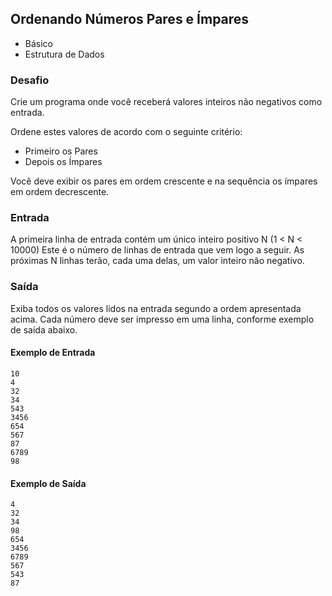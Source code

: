 ## Ordenando Números Pares e Ímpares
* Básico
* Estrutura de Dados

### Desafio
Crie um programa onde você receberá valores inteiros não negativos como entrada.

Ordene estes valores de acordo com o seguinte critério:

* Primeiro os Pares
* Depois os Ímpares

Você deve exibir os pares em ordem crescente e na sequência os ímpares em ordem decrescente.

### Entrada
A primeira linha de entrada contém um único inteiro positivo N (1 < N < 10000) Este é o número de linhas de entrada que vem logo a seguir. As próximas N linhas terão, cada uma delas, um valor inteiro não negativo.

### Saída
Exiba todos os valores lidos na entrada segundo a ordem apresentada acima. Cada número deve ser impresso em uma linha, conforme exemplo de saída abaixo.

#### Exemplo de Entrada
~~~~
10
4
32
34
543
3456
654
567
87
6789
98
~~~~
#### Exemplo de Saída
~~~~
4
32
34
98
654
3456
6789
567
543
87
~~~~


